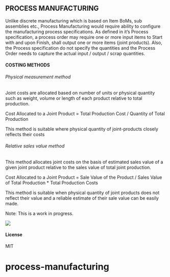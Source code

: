 ## PROCESS MANUFACTURING

Unlike discrete manufacturing which is based on Item BoMs, sub assemblies etc., Process Manufacturing
would require ability to configure the manufacturing process specifications. As defined in it’s Process
specification, a process order may require one or more input items to Start with and upon Finish, shall
output one or more items (joint products). Also, the Process specification do not specify the quantities
and the Process Order needs to capture the actual input / output / scrap quantities.


#### COSTING METHODS
###### Physical measurement method
Joint costs are allocated based on number of units or physical quantity such as weight, volume or length
of each product relative to total production.

Cost Allocated to a Joint Product = Total Production Cost / Quantity of Total Production

This method is suitable where physical quantity of joint-products closely reflects their costs

###### Relative sales value method
This method allocates joint costs on the basis of estimated sales value of a given joint product relative to
the sales value of total joint production.

Cost Allocated to a Joint Product = Sale Value of the Product / Sales Value of Total Production *  Total Production Costs

This method is suitable when physical quantity of joint products does not reflect their value and a reliable
estimate of their sale value can be easily made.

Note: This is a work in progress.

<img src="process_manufacturing/public/images/process_manufacturing.gif">

#### License

MIT
# process-manufacturing
